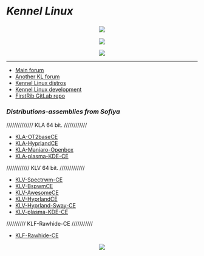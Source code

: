 # ***Kennel Linux***


<h3 align="center">
  <img src="https://readme-typing-svg.herokuapp.com/?font=Righteous&color=7D3ACC&size=50&center=true&vCenter=true&width=1600&height=70&duration=4000&lines=Hello+There!+I'm+Sofiya+" />
</h3>


<p align="center">
  <img src="https://github.com/sofijacom/sofijacom/assets/107557749/c4abfbc2-02d4-4a79-a75f-24e948bf83ee" /> 
</p>

<p align="center">
  
  <img src="https://github.com/user-attachments/assets/c4c688f3-93ca-47f4-8dcd-b95f86925991" /> 
</p>

<hr>

- [Main forum](https://forum.puppylinux.com/viewforum.php?f=228)
- [Another KL forum](https://kennel-linux.rockedge.org/)
- [Kennel Linux distros](https://forum.puppylinux.com/viewforum.php?f=231)
- [Kennel Linux development](https://forum.puppylinux.com/viewforum.php?f=194)
- [FirstRib GitLab repo](https://gitlab.com/firstrib/firstrib)


### ***Distributions-assemblies from Sofiya***

//////////////  KLA 64 bit. ////////////

- [KLA-OT2baseCE](https://github.com/sofijacom/KLA-OT2baseCE)
- [KLA-HyprlandCE](https://github.com/sofijacom/KLA-Hyprland)
- [KLA-Manjaro-Openbox](https://github.com/sofijacom/KLA-Manjaro-Openbox)
- [KLA-plasma-KDE-CE](https://github.com/sofijacom/KLA-plasma-KDE-CE)

////////////  KLV 64 bit. /////////////

- [KLV-Spectrwm-CE](https://github.com/sofijacom/KLV-Spectrwm-CE)
- [KLV-BspwmCE](https://github.com/sofijacom/KLV-BspwmCE)
- [KLV-AwesomeCE](https://github.com/sofijacom/KLV-AwesomeCE)
- [KLV-HyprlandCE](https://github.com/sofijacom/KLV-HyprlandCE)
- [KLV-Hyprland-Sway-CE](https://github.com/sofijacom/KLV-Hyprland-Sway-CE)
- [KLV-plasma-KDE-CE](https://github.com/sofijacom/KLV-plasma-KDE-CE)

////////// KLF-Rawhide-CE ///////////

- [KLF-Rawhide-CE](https://github.com/sofijacom/KLF-Rawhide-CE)
 


<p align="center">
  
  <img src="https://github.com/user-attachments/assets/6c640e94-03b1-4425-8345-e8bde37252a5" />  
</p>

